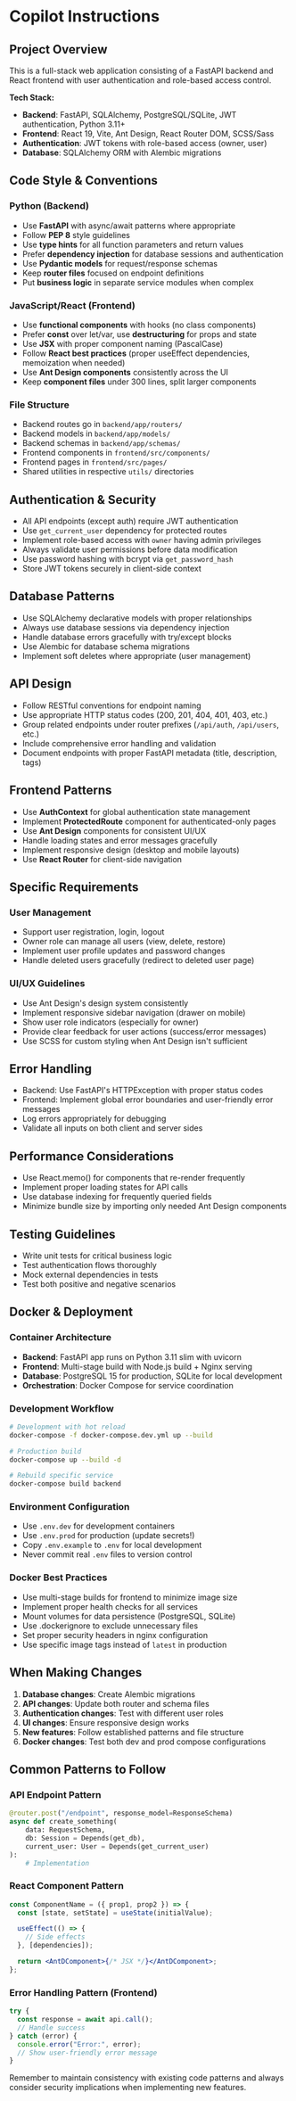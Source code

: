 # Copilot Instructions

## Project Overview

This is a full-stack web application consisting of a FastAPI backend and React frontend with user authentication and role-based access control.

**Tech Stack:**

- **Backend**: FastAPI, SQLAlchemy, PostgreSQL/SQLite, JWT authentication, Python 3.11+
- **Frontend**: React 19, Vite, Ant Design, React Router DOM, SCSS/Sass
- **Authentication**: JWT tokens with role-based access (owner, user)
- **Database**: SQLAlchemy ORM with Alembic migrations

## Code Style & Conventions

### Python (Backend)

- Use **FastAPI** with async/await patterns where appropriate
- Follow **PEP 8** style guidelines
- Use **type hints** for all function parameters and return values
- Prefer **dependency injection** for database sessions and authentication
- Use **Pydantic models** for request/response schemas
- Keep **router files** focused on endpoint definitions
- Put **business logic** in separate service modules when complex

### JavaScript/React (Frontend)

- Use **functional components** with hooks (no class components)
- Prefer **const** over let/var, use **destructuring** for props and state
- Use **JSX** with proper component naming (PascalCase)
- Follow **React best practices** (proper useEffect dependencies, memoization when needed)
- Use **Ant Design components** consistently across the UI
- Keep **component files** under 300 lines, split larger components

### File Structure

- Backend routes go in `backend/app/routers/`
- Backend models in `backend/app/models/`
- Backend schemas in `backend/app/schemas/`
- Frontend components in `frontend/src/components/`
- Frontend pages in `frontend/src/pages/`
- Shared utilities in respective `utils/` directories

## Authentication & Security

- All API endpoints (except auth) require JWT authentication
- Use `get_current_user` dependency for protected routes
- Implement role-based access with `owner` having admin privileges
- Always validate user permissions before data modification
- Use password hashing with bcrypt via `get_password_hash`
- Store JWT tokens securely in client-side context

## Database Patterns

- Use SQLAlchemy declarative models with proper relationships
- Always use database sessions via dependency injection
- Handle database errors gracefully with try/except blocks
- Use Alembic for database schema migrations
- Implement soft deletes where appropriate (user management)

## API Design

- Follow RESTful conventions for endpoint naming
- Use appropriate HTTP status codes (200, 201, 404, 401, 403, etc.)
- Group related endpoints under router prefixes (`/api/auth`, `/api/users`, etc.)
- Include comprehensive error handling and validation
- Document endpoints with proper FastAPI metadata (title, description, tags)

## Frontend Patterns

- Use **AuthContext** for global authentication state management
- Implement **ProtectedRoute** component for authenticated-only pages
- Use **Ant Design** components for consistent UI/UX
- Handle loading states and error messages gracefully
- Implement responsive design (desktop and mobile layouts)
- Use **React Router** for client-side navigation

## Specific Requirements

### User Management

- Support user registration, login, logout
- Owner role can manage all users (view, delete, restore)
- Implement user profile updates and password changes
- Handle deleted users gracefully (redirect to deleted user page)

### UI/UX Guidelines

- Use Ant Design's design system consistently
- Implement responsive sidebar navigation (drawer on mobile)
- Show user role indicators (especially for owner)
- Provide clear feedback for user actions (success/error messages)
- Use SCSS for custom styling when Ant Design isn't sufficient

## Error Handling

- Backend: Use FastAPI's HTTPException with proper status codes
- Frontend: Implement global error boundaries and user-friendly error messages
- Log errors appropriately for debugging
- Validate all inputs on both client and server sides

## Performance Considerations

- Use React.memo() for components that re-render frequently
- Implement proper loading states for API calls
- Use database indexing for frequently queried fields
- Minimize bundle size by importing only needed Ant Design components

## Testing Guidelines

- Write unit tests for critical business logic
- Test authentication flows thoroughly
- Mock external dependencies in tests
- Test both positive and negative scenarios

## Docker & Deployment

### Container Architecture

- **Backend**: FastAPI app runs on Python 3.11 slim with uvicorn
- **Frontend**: Multi-stage build with Node.js build + Nginx serving
- **Database**: PostgreSQL 15 for production, SQLite for local development
- **Orchestration**: Docker Compose for service coordination

### Development Workflow

```bash
# Development with hot reload
docker-compose -f docker-compose.dev.yml up --build

# Production build
docker-compose up --build -d

# Rebuild specific service
docker-compose build backend
```

### Environment Configuration

- Use `.env.dev` for development containers
- Use `.env.prod` for production (update secrets!)
- Copy `.env.example` to `.env` for local development
- Never commit real `.env` files to version control

### Docker Best Practices

- Use multi-stage builds for frontend to minimize image size
- Implement proper health checks for all services
- Mount volumes for data persistence (PostgreSQL, SQLite)
- Use .dockerignore to exclude unnecessary files
- Set proper security headers in nginx configuration
- Use specific image tags instead of `latest` in production

## When Making Changes

1. **Database changes**: Create Alembic migrations
2. **API changes**: Update both router and schema files
3. **Authentication changes**: Test with different user roles
4. **UI changes**: Ensure responsive design works
5. **New features**: Follow established patterns and file structure
6. **Docker changes**: Test both dev and prod compose configurations

## Common Patterns to Follow

### API Endpoint Pattern

```python
@router.post("/endpoint", response_model=ResponseSchema)
async def create_something(
    data: RequestSchema,
    db: Session = Depends(get_db),
    current_user: User = Depends(get_current_user)
):
    # Implementation
```

### React Component Pattern

```jsx
const ComponentName = ({ prop1, prop2 }) => {
  const [state, setState] = useState(initialValue);

  useEffect(() => {
    // Side effects
  }, [dependencies]);

  return <AntDComponent>{/* JSX */}</AntDComponent>;
};
```

### Error Handling Pattern (Frontend)

```jsx
try {
  const response = await api.call();
  // Handle success
} catch (error) {
  console.error("Error:", error);
  // Show user-friendly error message
}
```

Remember to maintain consistency with existing code patterns and always consider security implications when implementing new features.
